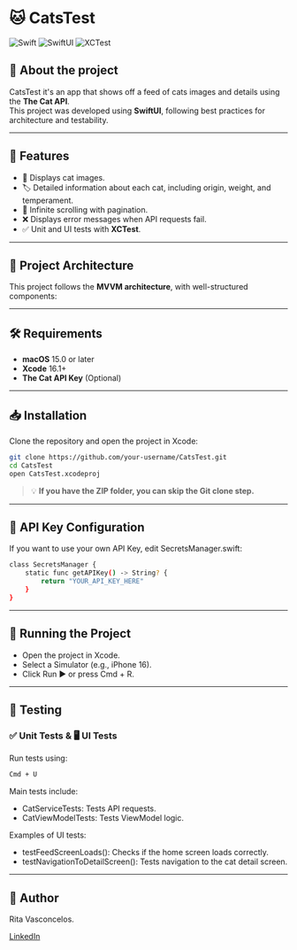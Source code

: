 # 🐱 CatsTest

![Swift](https://img.shields.io/badge/Swift-5.0-orange)
![SwiftUI](https://img.shields.io/badge/SwiftUI-%23F05138.svg?style=flat&logo=swift&logoColor=white)
![XCTest](https://img.shields.io/badge/XCTest-Testing-blue)

## 📌 About the project
CatsTest it's an app that shows off a feed of cats images and details using the **The Cat API**.  
This project was developed using **SwiftUI**, following best practices for architecture and testability.

---

## 🚀 Features
- 📸 Displays cat images.
- 🏷️ Detailed information about each cat, including origin, weight, and temperament.
- 🔄 Infinite scrolling with pagination.
- ❌ Displays error messages when API requests fail.
- ✅ Unit and UI tests with **XCTest**.

---

## 📂 Project Architecture
This project follows the **MVVM architecture**, with well-structured components:


---

## 🛠 Requirements
- **macOS** 15.0 or later
- **Xcode** 16.1+
- **The Cat API Key** (Optional)

---

## 📥 Installation
Clone the repository and open the project in Xcode:

```bash
git clone https://github.com/your-username/CatsTest.git
cd CatsTest
open CatsTest.xcodeproj
````
> 💡 **If you have the ZIP folder, you can skip the Git clone step.**

---

## 🔑 API Key Configuration
If you want to use your own API Key, edit SecretsManager.swift:

```bash
class SecretsManager {
    static func getAPIKey() -> String? {
        return "YOUR_API_KEY_HERE"
    }
}

````

---
## 🚀 Running the Project
- Open the project in Xcode.
- Select a Simulator (e.g., iPhone 16).
- Click Run ▶️ or press Cmd + R.

---

## 🧪 Testing
### ✅ Unit Tests &  🖥️ UI Tests
Run tests using:

```bash
Cmd + U
```
Main tests include:

* CatServiceTests: Tests API requests.
* CatViewModelTests: Tests ViewModel logic.

Examples of UI tests:

* testFeedScreenLoads(): Checks if the home screen loads correctly.
* testNavigationToDetailScreen(): Tests navigation to the cat detail screen.
---
## 👤 Author
Rita Vasconcelos.

[LinkedIn](https://www.linkedin.com/in/rita-vasconcelos-419a43165/)


